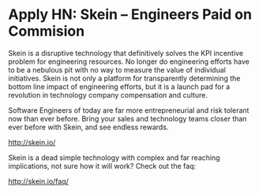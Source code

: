 # Apply HN: Skein – Engineers Paid on Commision

Skein is a disruptive technology that definitively solves the KPI incentive problem for engineering resources.  No longer do engineering efforts have to be a nebulous pit with no way to measure the value of individual initiatives.  Skein is not only a platform for transparently determining the bottom line impact of engineering efforts, but it is a launch pad for a revolution in technology company compensation and culture.<p>Software Engineers of today are far more entrepreneurial and risk tolerant now than ever before.  Bring your sales and technology teams closer than ever before with Skein, and see endless rewards.<p><a href="http:&#x2F;&#x2F;skein.io&#x2F;" rel="nofollow">http:&#x2F;&#x2F;skein.io&#x2F;</a><p>Skein is a dead simple technology with complex and far reaching implications, not sure how it will work?  Check out the faq:<p><a href="http:&#x2F;&#x2F;skein.io&#x2F;faq&#x2F;" rel="nofollow">http:&#x2F;&#x2F;skein.io&#x2F;faq&#x2F;</a>
